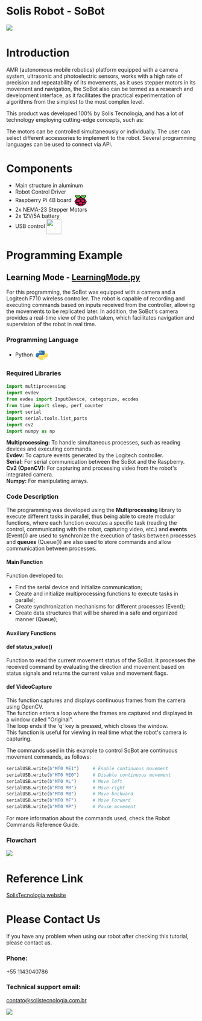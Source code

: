 # Solis Robot - SoBot
![](https://github.com/SolisTecnologia/SoBot-Learning-Mode/blob/master/png/SoBotControlF710.png)
# Introduction

AMR (autonomous mobile robotics) platform equipped with a camera system, ultrasonic and photoelectric sensors, works with a high rate of precision and repeatability of its movements, as it uses stepper motors in its movement and navigation, the SoBot also can be termed as a research and development interface, as it facilitates the practical experimentation of algorithms from the simplest to the most complex level.

This product was developed 100% by Solis Tecnologia, and has a lot of technology employing cutting-edge concepts, such as:

The motors can be controlled simultaneously or individually.
The user can select different accessories to implement to the robot.
Several programming languages can be used to connect via API.

# Components

* Main structure in aluminum
* Robot Control Driver
* Raspberry Pi 4B board <img align="center" height="30" width="40" src="https://github.com/devicons/devicon/blob/master/icons/raspberrypi/raspberrypi-original.svg">
* 2x NEMA-23 Stepper Motors
* 2x 12V/5A battery
* USB control  <img align="center" height="40" width="40" src="https://github.com/SolisTecnologia/SoBot-USB-Control/blob/master/png/control.png">

# Programming Example
## Learning Mode - [LearningMode.py](https://github.com/SolisTecnologia/SoBot-Learning-Mode/blob/master/LearningMode.py)

For this programming, the SoBot was equipped with a camera and a Logitech F710 wireless controller. The robot is capable of recording and executing commands based on inputs received from the controller, allowing the movements to be replicated later. In addition, the SoBot's camera provides a real-time view of the path taken, which facilitates navigation and supervision of the robot in real time.

### Programming Language

* Python  <img align="center" height="30" width="40" src="https://raw.githubusercontent.com/devicons/devicon/master/icons/python/python-original.svg">

### Required Libraries

~~~python
import multiprocessing
import evdev
from evdev import InputDevice, categorize, ecodes
from time import sleep, perf_counter
import serial
import serial.tools.list_ports
import cv2
import numpy as np
~~~

**Multiprocessing:** To handle simultaneous processes, such as reading devices and executing commands.  
**Evdev:** To capture events generated by the Logitech controller.  
**Serial:** For serial communication between the SoBot and the Raspberry.  
**Cv2 (OpenCV):** For capturing and processing video from the robot's integrated camera.  
**Numpy:** For manipulating arrays.  

### Code Description

The programming was developed using the **Multiprocessing** library to execute different tasks in parallel, thus being able to create modular functions, where each function executes a specific task (reading the control, communicating with the robot, capturing video, etc.) and **events** (Event()) are used to synchronize the execution of tasks between processes and **queues** (Queue()) are also used to store commands and allow communication between processes.

#### Main Function

Function developed to:
* Find the serial device and initialize communication;
* Create and initialize multiprocessing functions to execute tasks in parallel;
* Create synchronization mechanisms for different processes (Event);
* Create data structures that will be shared in a safe and organized manner (Queue);


#### Auxiliary Functions
#### def status_value()

Function to read the current movement status of the SoBot. It processes the received command by evaluating the direction and movement based on status signals and returns the current value and movement flags.

#### def VideoCapture

This function captures and displays continuous frames from the camera using OpenCV.  
The function enters a loop where the frames are captured and displayed in a window called "Original".  
The loop ends if the 'q' key is pressed, which closes the window.  
This function is useful for viewing in real time what the robot's camera is capturing.  

The commands used in this example to control SoBot are continuous movement commands, as follows:

~~~python
serialUSB.write(b"MT0 ME1")     # Enable continuous movement
serialUSB.write(b"MT0 ME0")     # Disable continuous movement
serialUSB.write(b"MT0 ML")      # Move left
serialUSB.write(b"MT0 MR")      # Move right
serialUSB.write(b"MT0 MB")      # Move backward
serialUSB.write(b"MT0 MF")      # Move Forward
serialUSB.write(b"MT0 MP")      # Pause movement
~~~

For more information about the commands used, check the Robot Commands Reference Guide.

### Flowchart

![](https://github.com/SolisTecnologia/SoBot-USB-Control/blob/master/png/Flowchart_USB_Control.png)

# Reference Link
[SolisTecnologia website](https://solistecnologia.com/produtos/robotsingle)

# Please Contact Us
If you have any problem when using our robot after checking this tutorial, please contact us.

### Phone:
+55 1143040786

### Technical support email: 
contato@solistecnologia.com.br

![](https://github.com/SolisTecnologia/SoBot-USB-Control/blob/master/png/logo.png)